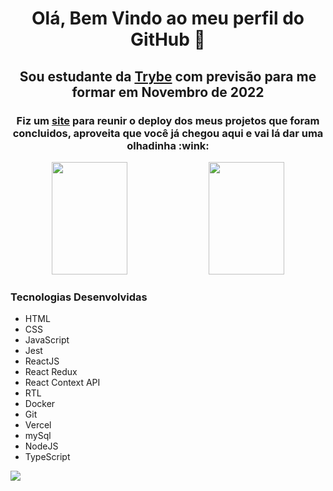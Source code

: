 <div>
  <h1 align="center">Olá, Bem Vindo ao meu perfil do GitHub 👋</h1>
  <h2 align="center">Sou estudante da <a target="_blank" href="https://www.betrybe.com/">Trybe</a> com previsão para me formar em Novembro de 2022</h2>
</div>

<h3 align="center">Fiz um <a target="_blank" href="https://pedrindev-ls.github.io/basic-info/">site</a> para reunir o deploy dos meus projetos que foram concluidos, aproveita que você já chegou aqui e vai lá dar uma olhadinha :wink:</h3>

<div align="center">
  <img height="180em" width="49%" src="https://github-readme-stats.vercel.app/api?username=pedrindev-ls&show_icons=true&theme=tokyonight&include_all_commits=true&count_private=true"/>
  <img height="180em" width="49%" src="https://github-readme-stats.vercel.app/api/top-langs/?username=pedrindev-ls&layout=compact&langs_count=7&theme=tokyonight"/>
</div>

<div>
  <h3>Tecnologias Desenvolvidas</h3>
  <ul>
    <li>HTML</li>
    <li>CSS</li>
    <li>JavaScript</li>
    <li>Jest</li>
    <li>ReactJS</li>
    <li>React Redux</li>
    <li>React Context API</li>
    <li>RTL</li>
    <li>Docker</li>
    <li>Git</li>
    <li>Vercel</li>
    <li>mySql</li>
    <li>NodeJS</li>
    <li>TypeScript</li>
  </ul>  
</div>

<a href="https://www.linkedin.com/in/pedrovieira12/" target="_blank">
  <img src="https://img.shields.io/badge/-LinkedIn-%230077B5?style=for-the-badge&logo=linkedin&logoColor=white" target="_blank">
</a>
<!--
**pedrindev-ls/pedrindev-ls** is a ✨ _special_ ✨ repository because its `README.md` (this file) appears on your GitHub profile.

Here are some ideas to get you started:

- 🔭 I’m currently working on ...
- 🌱 I’m currently learning ...
- 👯 I’m looking to collaborate on ...
- 🤔 I’m looking for help with ...
- 💬 Ask me about ...
- 📫 How to reach me: ...
- 😄 Pronouns: ...
- ⚡ Fun fact: ...
-->
